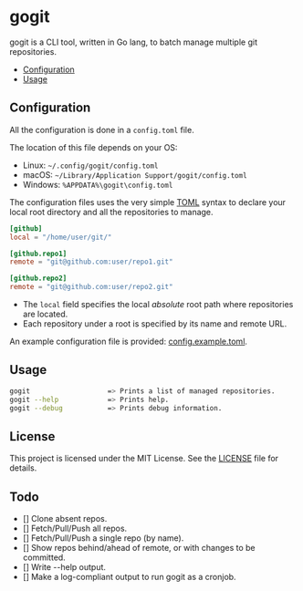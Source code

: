 # gogit

gogit is a CLI tool, written in Go lang, to batch manage multiple git repositories.

- [Configuration](#configuration)
- [Usage](#usage)

## Configuration

All the configuration is done in a `config.toml` file.

The location of this file depends on your OS:

- Linux: `~/.config/gogit/config.toml`
- macOS: `~/Library/Application Support/gogit/config.toml`
- Windows: `%APPDATA%\gogit\config.toml`

The configuration files uses the very simple [TOML](https://toml.io/en/) syntax to declare your local root directory and all the repositories to manage.

```toml
[github]
local = "/home/user/git/"

[github.repo1]
remote = "git@github.com:user/repo1.git"

[github.repo2]
remote = "git@github.com:user/repo2.git"
```

- The `local` field specifies the local _absolute_ root path where repositories are located.
- Each repository under a root is specified by its name and remote URL.

An example configuration file is provided: [config.example.toml](config.example.toml).

## Usage

``` sh
gogit                   => Prints a list of managed repositories.
gogit --help            => Prints help.
gogit --debug           => Prints debug information.
```

## License

This project is licensed under the MIT License. See the [LICENSE](LICENSE) file for details.

## Todo

- [] Clone absent repos.
- [] Fetch/Pull/Push all repos.
- [] Fetch/Pull/Push a single repo (by name).
- [] Show repos behind/ahead of remote, or with changes to be committed.
- [] Write --help output.
- [] Make a log-compliant output to run gogit as a cronjob.
